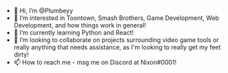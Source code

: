 - 👋 Hi, I’m @Plumbeyy
- 👀 I’m interested in Toontown, Smash Brothers, Game Development, Web Development, and how things work in general!
- 🌱 I’m currently learning Python and React!
- 💞️ I’m looking to collaborate on projects surrounding video game tools or really anything that needs assistance, as I'm looking to really get my feet dirty!
- 📫 How to reach me - msg me on Discord at Nixon#0001!

<!---
Plumbeyy/Plumbeyy is a ✨ special ✨ repository because its `README.md` (this file) appears on your GitHub profile.
You can click the Preview link to take a look at your changes.
--->
